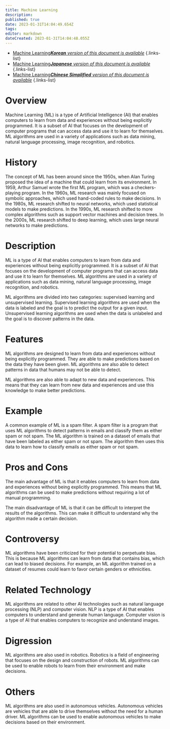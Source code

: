 ```yaml
---
title: Machine Learning
description: 
published: true
date: 2023-01-31T14:04:49.654Z
tags: 
editor: markdown
dateCreated: 2023-01-31T14:04:48.055Z
---
```


- [Machine Learning***Korean** version of this document is available*](/ko/Knowledge-base/Dictionary/machine-learning)
{.links-list}
- [Machine Learning***Japanese** version of this document is available*](/ja/Knowledge-base/Dictionary/machine-learning)
{.links-list}
- [Machine Learning***Chinese Simplified** version of this document is available*](/zh/Knowledge-base/Dictionary/machine-learning)
{.links-list}


# Overview
Machine Learning (ML) is a type of Artificial Intelligence (AI) that enables computers to learn from data and experiences without being explicitly programmed. It is a subset of AI that focuses on the development of computer programs that can access data and use it to learn for themselves. ML algorithms are used in a variety of applications such as data mining, natural language processing, image recognition, and robotics.

# History
The concept of ML has been around since the 1950s, when Alan Turing proposed the idea of a machine that could learn from its environment. In 1959, Arthur Samuel wrote the first ML program, which was a checkers-playing program. In the 1960s, ML research was mainly focused on symbolic approaches, which used hand-coded rules to make decisions. In the 1980s, ML research shifted to neural networks, which used statistical models to make predictions. In the 1990s, ML research shifted to more complex algorithms such as support vector machines and decision trees. In the 2000s, ML research shifted to deep learning, which uses large neural networks to make predictions.

# Description
ML is a type of AI that enables computers to learn from data and experiences without being explicitly programmed. It is a subset of AI that focuses on the development of computer programs that can access data and use it to learn for themselves. ML algorithms are used in a variety of applications such as data mining, natural language processing, image recognition, and robotics.

ML algorithms are divided into two categories: supervised learning and unsupervised learning. Supervised learning algorithms are used when the data is labeled and the goal is to predict the output for a given input. Unsupervised learning algorithms are used when the data is unlabeled and the goal is to discover patterns in the data.

# Features
ML algorithms are designed to learn from data and experiences without being explicitly programmed. They are able to make predictions based on the data they have been given. ML algorithms are also able to detect patterns in data that humans may not be able to detect.

ML algorithms are also able to adapt to new data and experiences. This means that they can learn from new data and experiences and use this knowledge to make better predictions.

# Example
A common example of ML is a spam filter. A spam filter is a program that uses ML algorithms to detect patterns in emails and classify them as either spam or not spam. The ML algorithm is trained on a dataset of emails that have been labeled as either spam or not spam. The algorithm then uses this data to learn how to classify emails as either spam or not spam.

# Pros and Cons
The main advantage of ML is that it enables computers to learn from data and experiences without being explicitly programmed. This means that ML algorithms can be used to make predictions without requiring a lot of manual programming.

The main disadvantage of ML is that it can be difficult to interpret the results of the algorithms. This can make it difficult to understand why the algorithm made a certain decision.

# Controversy
ML algorithms have been criticized for their potential to perpetuate bias. This is because ML algorithms can learn from data that contains bias, which can lead to biased decisions. For example, an ML algorithm trained on a dataset of resumes could learn to favor certain genders or ethnicities.

# Related Technology
ML algorithms are related to other AI technologies such as natural language processing (NLP) and computer vision. NLP is a type of AI that enables computers to understand and generate human language. Computer vision is a type of AI that enables computers to recognize and understand images.

# Digression
ML algorithms are also used in robotics. Robotics is a field of engineering that focuses on the design and construction of robots. ML algorithms can be used to enable robots to learn from their environment and make decisions.

# Others
ML algorithms are also used in autonomous vehicles. Autonomous vehicles are vehicles that are able to drive themselves without the need for a human driver. ML algorithms can be used to enable autonomous vehicles to make decisions based on their environment.